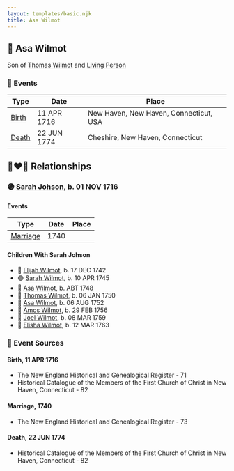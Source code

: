 ```yaml
---
layout: templates/basic.njk
title: Asa Wilmot
---
```

## 🔵 Asa Wilmot

Son of [Thomas Wilmot](/people/3/36930663) and [Living Person](/people/1/19292651)

### 📆 Events

Type | Date | Place
------ | ------ | ------
[Birth](#event-event-2) | 11 APR 1716 | New Haven, New Haven, Connecticut, USA
[Death](#event-event-3) | 22 JUN 1774 | Cheshire, New Haven, Connecticut

## 👩‍❤️‍👨 Relationships

### 🟣 [Sarah Johson](/people/4/48968878), b. 01 NOV 1716

#### Events

Type | Date | Place
------ | ------ | ------
[Marriage](#event-family-0-event-0) | 1740 |
#### Children With Sarah Johson
* 🔵 [Elijah Wilmot](/people/9/99050066), b. 17 DEC 1742
* 🟣 [Sarah Wilmot](/people/3/33582066), b. 10 APR 1745
* 🔵 [Asa Wilmot](/people/4/47117298), b. ABT 1748
* 🔵 [Thomas Wilmot](/people/4/47695656), b. 06 JAN 1750
* 🔵 [Asa Wilmot](/people/9/91393496), b. 06 AUG 1752
* 🔵 [Amos Wilmot](/people/3/34677049), b. 29 FEB 1756
* 🔵 [Joel Wilmot](/people/1/17310990), b. 08 MAR 1759
* 🔵 [Elisha Wilmot](/people/2/21177328), b. 12 MAR 1763
### 📰 Event Sources

#### <a id="event-event-2"></a> Birth, 11 APR 1716
* The New England Historical and Genealogical Register  - 71
* Historical Catalogue of the Members of the First Church of Christ in New Haven, Connecticut  - 82

#### <a id="event-family-0-event-0"></a> Marriage, 1740
* The New England Historical and Genealogical Register  - 73
#### <a id="event-event-3"></a> Death, 22 JUN 1774
* Historical Catalogue of the Members of the First Church of Christ in New Haven, Connecticut  - 82
